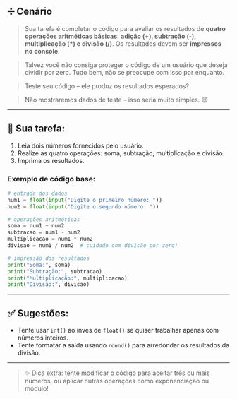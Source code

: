 ## ➗ Cenário

> Sua tarefa é completar o código para avaliar os resultados de **quatro operações aritméticas básicas**:
> **adição (+), subtração (-), multiplicação (\*) e divisão (/)**.
> Os resultados devem ser **impressos no console**.

> Talvez você não consiga proteger o código de um usuário que deseja dividir por zero. Tudo bem, não se preocupe com isso por enquanto.

> Teste seu código – ele produz os resultados esperados?

> Não mostraremos dados de teste – isso seria muito simples. 😉

---

## 🧐 Sua tarefa:

1. Leia dois números fornecidos pelo usuário.
2. Realize as quatro operações: soma, subtração, multiplicação e divisão.
3. Imprima os resultados.

### Exemplo de código base:

```python
# entrada dos dados
num1 = float(input("Digite o primeiro número: "))
num2 = float(input("Digite o segundo número: "))

# operações aritméticas
soma = num1 + num2
subtracao = num1 - num2
multiplicacao = num1 * num2
divisao = num1 / num2  # cuidado com divisão por zero!

# impressão dos resultados
print("Soma:", soma)
print("Subtração:", subtracao)
print("Multiplicação:", multiplicacao)
print("Divisão:", divisao)
```

---

## ✅ Sugestões:

* Tente usar `int()` ao invés de `float()` se quiser trabalhar apenas com números inteiros.
* Tente formatar a saída usando `round()` para arredondar os resultados da divisão.

---

> ✨ Dica extra: tente modificar o código para aceitar três ou mais números, ou aplicar outras operações como exponenciação ou módulo!
